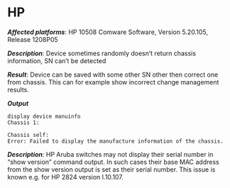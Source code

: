 # HP

***Affected platforms***: HP 10508 Comware Software, Version 5.20.105,
Release 1208P05

***Description***: Device sometimes randomly doesn’t return chassis
information, SN can’t be detected

***Result***: Device can be saved with some other SN other then correct
one from chassis. This can for example show incorrect change management
results.

<div class="code panel pdl" style="border-width: 1px;">

<div class="codeHeader panelHeader pdl"
style="border-bottom-width: 1px;">

***Output***

``` text
display device manuinfo
Chassis 1:

Chassis self:
Error: Failed to display the manufacture information of the chassis.
```

***Description***: HP Aruba switches may not display their serial number
in “show version” command output. In such cases their base MAC address
from the show version output is set as their serial number. This issue
is known e.g. for HP 2824 version I.10.107.
  